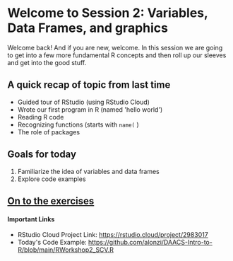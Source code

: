 # Welcome to Session 2: Variables, Data Frames, and graphics
Welcome back! And if you are new, welcome. In this session we are going to get into a few more fundamental R concepts and then roll up our sleeves and get into the good stuff.

## A quick recap of topic from last time
* Guided tour of RStudio (using RStudio Cloud)
* Wrote our first program in R (named 'hello world')
* Reading R code
* Recognizing functions  (starts with `name(` )
* The role of packages

## Goals for today
1. Familiarize the idea of variables and data frames
2. Explore code examples


## [On to the exercises](https://github.com/alonzi/DAACS-Intro-to-R/blob/main/part-III.md)

#### Important Links
* RStudio Cloud Project Link: https://rstudio.cloud/project/2983017
* Today's Code Example: https://github.com/alonzi/DAACS-Intro-to-R/blob/main/RWorkshop2_SCV.R
